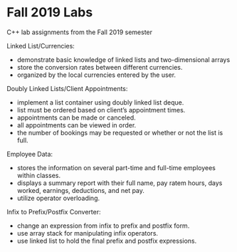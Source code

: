 # Fall 2019 Labs
C++ lab assignments from the Fall 2019 semester

Linked List/Currencies:
 - demonstrate basic knowledge of linked lists and two-dimensional arrays
 - store the conversion rates between different currencies.
 - organized by the local currencies entered by the user.

Doubly Linked Lists/Client Appointments:
 - implement a list container using doubly linked list deque.
 - list must be ordered based on client’s appointment times.
 - appointments can be made or canceled.
 - all appointments can be viewed in order.
 - the number of bookings may be requested or whether or not the list is full.
 
Employee Data:
 - stores the information on several part-time and full-time employees within classes.
 - displays a summary report with their full name, pay ratem hours, days worked, earnings, deductions, and net pay.
 - utilize operator overloading.

Infix to Prefix/Postfix Converter:
 - change an expression from infix to prefix and postfix form.
 - use array stack for manipulating infix operators.
 - use linked list to hold the final prefix and postfix expressions.
